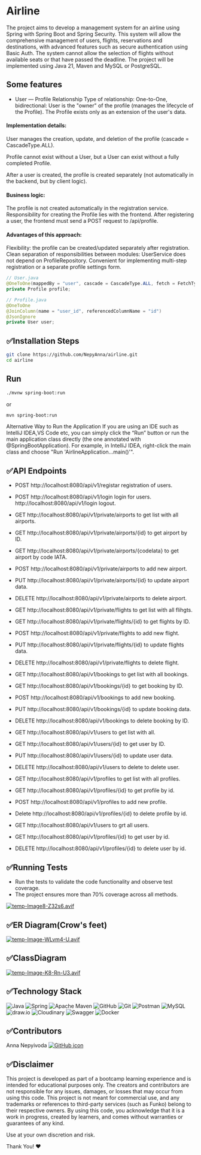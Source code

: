 # Airline
The project aims to develop a management system for an airline using Spring with Spring Boot and Spring Security. This system will allow the comprehensive management of users, flights, reservations and destinations, with advanced features such as secure authentication using Basic Auth. The system cannot allow the selection of flights without available seats or that have passed the deadline. The project will be implemented using Java 21, Maven and MySQL or PostgreSQL.

## Some features

- User — Profile Relationship
Type of relationship:
One-to-One, bidirectional:
User is the "owner" of the profile (manages the lifecycle of the Profile).
The Profile exists only as an extension of the user's data.


#### Implementation details:
User manages the creation, update, and deletion of the profile (cascade = CascadeType.ALL).

Profile cannot exist without a User, but a User can exist without a fully completed Profile.

After a user is created, the profile is created separately (not automatically in the backend, but by client logic).

#### Business logic:
The profile is not created automatically in the registration service.
Responsibility for creating the Profile lies with the frontend.
After registering a user, the frontend must send a POST request to /api/profile.

#### Advantages of this approach:
Flexibility: the profile can be created/updated separately after registration.
Clean separation of responsibilities between modules: UserService does not depend on ProfileRepository.
Convenient for implementing multi-step registration or a separate profile settings form.
```java
// User.java
@OneToOne(mappedBy = "user", cascade = CascadeType.ALL, fetch = FetchType.EAGER)
private Profile profile;

// Profile.java
@OneToOne
@JoinColumn(name = "user_id", referencedColumnName = "id")
@JsonIgnore
private User user;
```

## ✅Installation Steps
```bash
git clone https://github.com/NepyAnna/airline.git
cd airline
```
## Run

```bash
./mvnw spring-boot:run
```
or
```bash
mvn spring-boot:run
```
Alternative Way to Run the Application
If you are using an IDE such as IntelliJ IDEA,VS Code etc, you can simply click the “Run” button or run the main application class directly (the one annotated with @SpringBootApplication).
For example, in IntelliJ IDEA, right-click the main class and choose "Run 'AirlineApplication...main()'".


## ✅API Endpoints
- POST http://localhost:8080/api/v1/registar registration of users.
- POST http://localhost:8080/api/v1/login login for users.
     http://localhost:8080/api/v1/login logout.

- GET http://localhost:8080/api/v1/private/airports  to get list with all airports.
- GET http://localhost:8080/api/v1/private/airports/{id} to get airport by ID.
- GET http://localhost:8080/api/v1/private/airports/{codeIata} to get airport by code IATA.
- POST http://localhost:8080/api/v1/private/airports  to add new airport.
- PUT http://localhost:8080/api/v1/private/airports/{id} to update airport data.
- DELETE http://localhost:8080/api/v1/private/airports to delete airport.


- GET http://localhost:8080/api/v1/private/flights to get list with all flihgts.
- GET http://localhost:8080/api/v1/private/flights/{id} to get flights by ID.
- POST http://localhost:8080/api/v1/private/flights to add new flight.
- PUT http://localhost:8080/api/v1/private/flights/{id} to update flights data.
- DELETE http://localhost:8080/api/v1/private/flights to delete flight.

- GET http://localhost:8080/api/v1/bookings to get list with all bookings.
- GET http://localhost:8080/api/v1/bookings/{id} to get booking by ID.
- POST http://localhost:8080/api/v1/bookings to add new booking.
- PUT http://localhost:8080/api/v1/bookings/{id} to update booking data.
- DELETE http://localhost:8080/api/v1/bookings to delete booking by ID.


- GET http://localhost:8080/api/v1/users  to get list with all.
- GET http://localhost:8080/api/v1/users/{id} to get user by ID.
- PUT http://localhost:8080/api/v1/users/{id} to update user data.
- DELETE http://localhost:8080/api/v1/users to delete  to delete user.


- GET http://localhost:8080/api/v1/profiles  to get list with all profiles.
- GET http://localhost:8080/api/v1/profiles/{id}  to get profile by id.
- POST http://localhost:8080/api/v1/profiles  to add new profile.
- Delete http://localhost:8080/api/v1/profiles/{id} to delete profile by id.

- GET http://localhost:8080/api/v1/users to grt all users.
- GET http://localhost:8080/api/v1/profiles/{id}  to get user by id.
- DELETE http://localhost:8080/api/v1/profiles/{id}  to delete user by id.

## ✅Running Tests
- Run the tests to validate the code functionality and observe test coverage.
- The project ensures more than 70% coverage across all methods.

[![temp-Image8-Z32s6.avif](https://i.postimg.cc/y8FMr2cp/temp-Image8-Z32s6.avif)](https://postimg.cc/G4mg47Mv)

## ✅ER Diagram(Crow's feet)
[![temp-Image-WLvm4-U.avif](https://i.postimg.cc/gjG073B1/temp-Image-WLvm4-U.avif)](https://postimg.cc/ftgZtSsv)

## ✅ClassDiagram
[![temp-Image-K8-Rn-U3.avif](https://i.postimg.cc/htrCmn9n/temp-Image-K8-Rn-U3.avif)](https://postimg.cc/Wdd6RQWY)

## ✅Technology Stack
![Java](https://img.shields.io/badge/java-%23ED8B00.svg?style=for-the-badge&logo=openjdk&logoColor=white)
![Spring](https://img.shields.io/badge/spring-%236DB33F.svg?style=for-the-badge&logo=spring&logoColor=white)
![Apache Maven](https://img.shields.io/badge/Apache%20Maven-C71A36?style=for-the-badge&logo=Apache%20Maven&logoColor=white)
![GitHub](https://img.shields.io/badge/github-%23121011.svg?style=for-the-badge&logo=github&logoColor=white)
![Git](https://img.shields.io/badge/git-%23F05033.svg?style=for-the-badge&logo=git&logoColor=white)
![Postman](https://img.shields.io/badge/Postman-FF6C37?style=for-the-badge&logo=postman&logoColor=white)
![MySQL](https://img.shields.io/badge/MySQL-4479A1?style=for-the-badge&logo=mysql&logoColor=white)
![draw.io](https://img.shields.io/badge/draw.io-F08705?style=for-the-badge&logo=diagramsdotnet&logoColor=white)
![Cloudinary](https://img.shields.io/badge/cloudinary-3448C5?style=for-the-badge&logo=cloudinary&logoColor=white)
![Swagger](https://img.shields.io/badge/swagger-%2385EA2D.svg?style=for-the-badge&logo=swagger&logoColor=black)
![Docker](https://img.shields.io/badge/Docker-2496ED?style=for-the-badge&logo=docker&logoColor=white)

## ✅Contributors
Anna Nepyivoda
     <a href="https://github.com/NepyAnna">
          <picture>
               <source srcset="https://img.icons8.com/ios-glyphs/30/ffffff/github.png" media="(prefers-color-scheme: dark)">
               <source srcset="https://img.icons8.com/ios-glyphs/30/000000/github.png" media="(prefers-color-scheme: light)">
               <img src="https://img.icons8.com/ios-glyphs/30/000000/github.png" alt="GitHub icon"/>
          </picture>
     </a>

## ✅Disclaimer
This project is developed as part of a bootcamp learning experience and is intended for educational purposes only. The creators and contributors are not responsible for any issues, damages, or losses that may occur from using this code.
This project is not meant for commercial use, and any trademarks or references to third-party services (such as Funko) belong to their respective owners. By using this code, you acknowledge that it is a work in progress, created by learners, and comes without warranties or guarantees of any kind.

Use at your own discretion and risk.

Thank You! ❤️